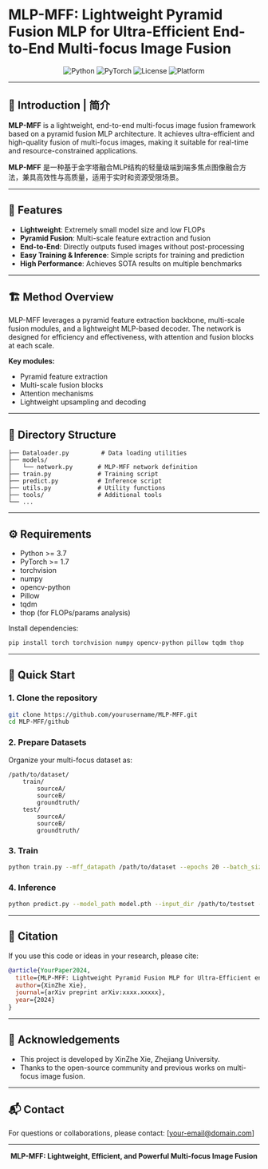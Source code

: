 # MLP-MFF: Lightweight Pyramid Fusion MLP for Ultra-Efficient End-to-End Multi-focus Image Fusion

<p align="center">
  <img src="https://img.shields.io/badge/python-3.7%2B-blue" alt="Python">
  <img src="https://img.shields.io/badge/pytorch-1.7%2B-orange" alt="PyTorch">
  <img src="https://img.shields.io/badge/license-MIT-green" alt="License">
  <img src="https://img.shields.io/badge/platform-Windows%20%7C%20Linux-lightgrey" alt="Platform">
</p>

---

## 📖 Introduction | 简介

**MLP-MFF** is a lightweight, end-to-end multi-focus image fusion framework based on a pyramid fusion MLP architecture. It achieves ultra-efficient and high-quality fusion of multi-focus images, making it suitable for real-time and resource-constrained applications.

**MLP-MFF** 是一种基于金字塔融合MLP结构的轻量级端到端多焦点图像融合方法，兼具高效性与高质量，适用于实时和资源受限场景。

---

## 🚀 Features
- **Lightweight**: Extremely small model size and low FLOPs
- **Pyramid Fusion**: Multi-scale feature extraction and fusion
- **End-to-End**: Directly outputs fused images without post-processing
- **Easy Training & Inference**: Simple scripts for training and prediction
- **High Performance**: Achieves SOTA results on multiple benchmarks

---

## 🏗️ Method Overview
MLP-MFF leverages a pyramid feature extraction backbone, multi-scale fusion modules, and a lightweight MLP-based decoder. The network is designed for efficiency and effectiveness, with attention and fusion blocks at each scale.

**Key modules:**
- Pyramid feature extraction
- Multi-scale fusion blocks
- Attention mechanisms
- Lightweight upsampling and decoding

---

## 📂 Directory Structure
```
├── Dataloader.py         # Data loading utilities
├── models/
│   └── network.py       # MLP-MFF network definition
├── train.py             # Training script
├── predict.py           # Inference script
├── utils.py             # Utility functions
├── tools/               # Additional tools
└── ...
```

---

## ⚙️ Requirements
- Python >= 3.7
- PyTorch >= 1.7
- torchvision
- numpy
- opencv-python
- Pillow
- tqdm
- thop (for FLOPs/params analysis)

Install dependencies:
```bash
pip install torch torchvision numpy opencv-python pillow tqdm thop
```

---

## 🚦 Quick Start

### 1. Clone the repository
```bash
git clone https://github.com/yourusername/MLP-MFF.git
cd MLP-MFF/github
```

### 2. Prepare Datasets
Organize your multi-focus dataset as:
```
/path/to/dataset/
    train/
        sourceA/
        sourceB/
        groundtruth/
    test/
        sourceA/
        sourceB/
        groundtruth/
```

### 3. Train
```bash
python train.py --mff_datapath /path/to/dataset --epochs 20 --batch_size 32
```

### 4. Inference
```bash
python predict.py --model_path model.pth --input_dir /path/to/testset --output_dir ./results
```

---

## 📝 Citation
If you use this code or ideas in your research, please cite:
```bibtex
@article{YourPaper2024,
  title={MLP-MFF: Lightweight Pyramid Fusion MLP for Ultra-Efficient end-to-end Multi-focus Image Fusion},
  author={XinZhe Xie},
  journal={arXiv preprint arXiv:xxxx.xxxxx},
  year={2024}
}
```

---

## 🙏 Acknowledgements
- This project is developed by XinZhe Xie, Zhejiang University.
- Thanks to the open-source community and previous works on multi-focus image fusion.

---

## 📬 Contact
For questions or collaborations, please contact: [your-email@domain.com]

---

<p align="center">
  <b>MLP-MFF: Lightweight, Efficient, and Powerful Multi-focus Image Fusion</b>
</p> 
